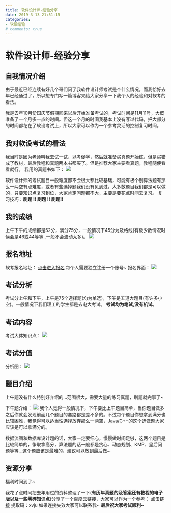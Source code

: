 ```yaml
---
title: 软件设计师-经验分享
date: 2019-3-13 21:51:15
categories:
- 软设经验
# comments: true
---
```

# 软件设计师-经验分享
## 自我情况介绍
由于最近已经连续有好几个哥们问了我软件设计师考试是个什么情况，而我恰好去年已经通过了，所以想专门写一篇博客来给大家分享一下我个人的经验和对软考的看法。

我是去年10月份国庆节假期回来以后开始准备考试的，考试时间是11月11号，大概准备了一个月多一点的时间。但这一个月的时间我基本上没有写过代码，把大部分的时间都花在了软设考试上，所以大家可以作为一个参考灵活的控制复习时间。

## 我对软设考试的看法
我当时是因为老师叫我去试一试，以考促学，然后就准备买真题开始练，但是买错成了教材，最后教程和真题两本书都买了。但是推荐大家主要看真题，教程随便看看就行。
我用的真题书如下：
![](https://blog-1258566513.cos.ap-chengdu.myqcloud.com/Blog-image/%E8%BD%AF%E8%AE%BE%E7%BB%8F%E9%AA%8C/%E8%BD%AF%E8%80%832.jpg)

软件设计师的考试题目一般难度都不会很大都比较基础，可能有极个别算法题有那么一两空有点难度，或者有些选择题我们没有见到过，大多数题目我们都是可以做的，只要知识点复习到位，大家肯定问题都不大，主要是要花点时间去复习。
复习技巧：__刷题 !! 刷题 !! 刷题!!__


## 我的成绩
上午下午的成绩都是52分，满分75分，一般情况下45分为及格线(有极少数情况时候会是46或44等等..一般不会波动太多)。
![](https://blog-1258566513.cos.ap-chengdu.myqcloud.com/Blog-image/%E8%BD%AF%E8%AE%BE%E7%BB%8F%E9%AA%8C/%E8%BD%AF%E8%80%831.png)

## 报名地址
软考报名地址：
[点击进入报名](http://bm.ruankao.org.cn/sign/welcome)
每个人需要独立注册一个账号~
报名界面：
![](https://blog-1258566513.cos.ap-chengdu.myqcloud.com/Blog-image/%E8%BD%AF%E8%AE%BE%E7%BB%8F%E9%AA%8C/%E8%BD%AF%E8%80%836.png)

## 考试分析
考试分上午和下午，上午是75个选择题(均为单选)，下午是五道大题目(有许多小空)。一般情况下我们理工的学生都是去电大考试。
__考试均为笔试,没有机试。__
## 考试内容
考试大体知识点：
![](https://blog-1258566513.cos.ap-chengdu.myqcloud.com/Blog-image/%E8%BD%AF%E8%AE%BE%E7%BB%8F%E9%AA%8C/%E8%BD%AF%E8%80%833.png)

## 考试分值
分析图：
![](https://blog-1258566513.cos.ap-chengdu.myqcloud.com/Blog-image/%E8%BD%AF%E8%AE%BE%E7%BB%8F%E9%AA%8C/%E8%BD%AF%E8%80%834.png)

## 题目介绍
上午题没有什么特别好介绍的...范围很大，需要大量的练习真题，刷题就完事了~

下午题介绍：
![](https://blog-1258566513.cos.ap-chengdu.myqcloud.com/Blog-image/%E8%BD%AF%E8%AE%BE%E7%BB%8F%E9%AA%8C/%E8%BD%AF%E8%80%835.png)
我个人觉得一般情况下，下午要比上午题目简单，当你题目做多之后你就会发现前面几个题目的套路都是差不多的。不过每个题目你想拿到满分也比较困难，我觉得可以适当性选择放弃那么一两空，Java/C++的这个选做题大家应该是可以拿满分的。

数据流图和数据库设计题的话，大家一定要细心，慢慢做时间足够，这两个题目是比较简单的，争取拿高分，算法题的话一般都是贪心、动态规划、KMP、皇后问题等等...这个题应该是最难的，建议可以放到最后做~

## 资源分享
福利时间到了~

我花了点时间把去年用过的资料整理了一下(__有历年真题的及答案还有教程的电子版以及一些零碎知识点__)分享了一个百度云链接，大家可以作为一个参考：
[点击链接](https://pan.baidu.com/s/1pNv8rAvNh81lGcygEcDdXQ )
提取码：xvju
如果连接失效大家可以联系我~
__最后祝大家考试顺利~__




